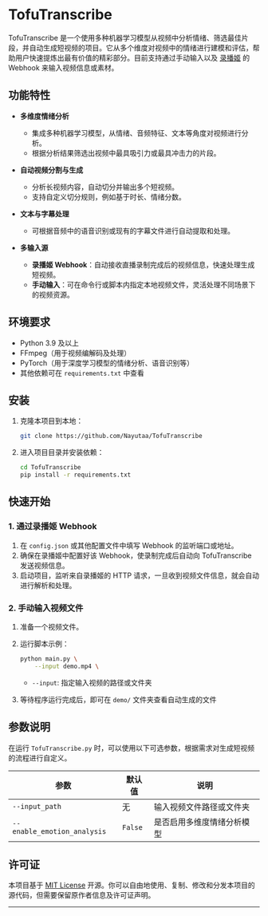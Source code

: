 # TofuTranscribe

TofuTranscribe 是一个使用多种机器学习模型从视频中分析情绪、筛选最佳片段，并自动生成短视频的项目。它从多个维度对视频中的情绪进行建模和评估，帮助用户快速提炼出最有价值的精彩部分。目前支持通过手动输入以及 [录播姬](https://github.com/BililiveRecorder/BililiveRecorder) 的 Webhook 来输入视频信息或素材。

## 功能特性

- **多维度情绪分析**  
  - 集成多种机器学习模型，从情绪、音频特征、文本等角度对视频进行分析。  
  - 根据分析结果筛选出视频中最具吸引力或最具冲击力的片段。

- **自动视频分割与生成**  
  - 分析长视频内容，自动切分并输出多个短视频。  
  - 支持自定义切分规则，例如基于时长、情绪分数。

- **文本与字幕处理**  
  - 可根据音频中的语音识别或现有的字幕文件进行自动提取和处理。  

- **多输入源**  
  - **录播姬 Webhook**：自动接收直播录制完成后的视频信息，快速处理生成短视频。  
  - **手动输入**：可在命令行或脚本内指定本地视频文件，灵活处理不同场景下的视频资源。

## 环境要求

- Python 3.9 及以上
- FFmpeg（用于视频编解码及处理）
- PyTorch（用于深度学习模型的情绪分析、语音识别等）
- 其他依赖可在 `requirements.txt` 中查看

## 安装

1. 克隆本项目到本地：
   ```bash
   git clone https://github.com/Nayutaa/TofuTranscribe
   ```
2. 进入项目目录并安装依赖：
   ```bash
   cd TofuTranscribe
   pip install -r requirements.txt
   ```

## 快速开始

### 1. 通过录播姬 Webhook

1. 在 `config.json` 或其他配置文件中填写 Webhook 的监听端口或地址。  
2. 确保在录播姬中配置好该 Webhook，使录制完成后自动向 TofuTranscribe 发送视频信息。  
3. 启动项目，监听来自录播姬的 HTTP 请求，一旦收到视频文件信息，就会自动进行解析和处理。

### 2. 手动输入视频文件

1. 准备一个视频文件。  
2. 运行脚本示例：
   ```bash
   python main.py \
       --input demo.mp4 \

   ```
   - `--input`: 指定输入视频的路径或文件夹  


3. 等待程序运行完成后，即可在 `demo/` 文件夹查看自动生成的文件

## 参数说明

在运行 `TofuTranscribe.py` 时，可以使用以下可选参数，根据需求对生成短视频的流程进行自定义。

| 参数                        | 默认值         | 说明                                                         |
|----------------------------|---------------|-------------------------------------------------------------|
| `--input_path`             | 无            | 输入视频文件路径或文件夹                                      |
| `--enable_emotion_analysis`| `False`       | 是否启用多维度情绪分析模型                                     |

## 许可证

本项目基于 [MIT License](LICENSE) 开源。你可以自由地使用、复制、修改和分发本项目的源代码，但需要保留原作者信息及许可证声明。

---
